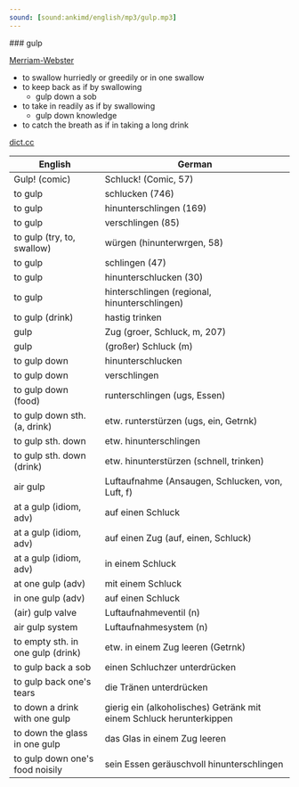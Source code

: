 ```yaml
---
sound: [sound:ankimd/english/mp3/gulp.mp3]
---
```


\### gulp

[Merriam-Webster](https://www.merriam-webster.com/dictionary/gulp)

- to swallow hurriedly or greedily or in one swallow
- to keep back as if by swallowing
    - gulp down a sob
- to take in readily as if by swallowing
    - gulp down knowledge
- to catch the breath as if in taking a long drink

[dict.cc](https://www.dict.cc/gulp)

| English        | German       |
| -------------- | ------------ |
| Gulp! (comic) | Schluck! (Comic, 57) |
| to gulp | schlucken (746) |
| to gulp | hinunterschlingen (169) |
| to gulp | verschlingen (85) |
| to gulp (try, to, swallow) | würgen (hinunterwrgen, 58) |
| to gulp | schlingen (47) |
| to gulp | hinunterschlucken (30) |
| to gulp | hinterschlingen (regional, hinunterschlingen) |
| to gulp (drink) | hastig trinken |
| gulp | Zug (groer, Schluck, m, 207) |
| gulp | (großer) Schluck (m) |
| to gulp down | hinunterschlucken |
| to gulp down | verschlingen |
| to gulp down (food) | runterschlingen (ugs, Essen) |
| to gulp down sth. (a, drink) | etw. runterstürzen (ugs, ein, Getrnk) |
| to gulp sth. down | etw. hinunterschlingen |
| to gulp sth. down (drink) | etw. hinunterstürzen (schnell, trinken) |
| air gulp | Luftaufnahme (Ansaugen, Schlucken, von, Luft, f) |
| at a gulp (idiom, adv) | auf einen Schluck |
| at a gulp (idiom, adv) | auf einen Zug (auf, einen, Schluck) |
| at a gulp (idiom, adv) | in einem Schluck |
| at one gulp (adv) | mit einem Schluck |
| in one gulp (adv) | auf einen Schluck |
| (air) gulp valve | Luftaufnahmeventil (n) |
| air gulp system | Luftaufnahmesystem (n) |
| to empty sth. in one gulp (drink) | etw. in einem Zug leeren (Getrnk) |
| to gulp back a sob | einen Schluchzer unterdrücken |
| to gulp back one's tears | die Tränen unterdrücken |
| to down a drink with one gulp | gierig ein (alkoholisches) Getränk mit einem Schluck herunterkippen |
| to down the glass in one gulp | das Glas in einem Zug leeren |
| to gulp down one's food noisily | sein Essen geräuschvoll hinunterschlingen |
